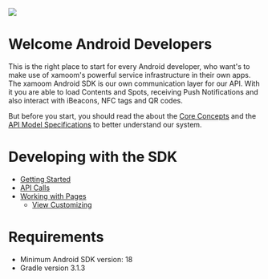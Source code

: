 ![](https://storage.googleapis.com/xamoom-files/cb9dcdd940f44b53baf5c27f331c4079.png)

# Welcome Android Developers

This is the right place to start for every Android developer, who want's to make use of xamoom's powerful service infrastructure in their own apps. The xamoom Android SDK is our own communication layer for our API. With it you are able to load Contents and Spots, receiving Push Notifications and also interact with iBeacons, NFC tags and QR codes.

But before you start, you should read the about the [Core Concepts](https://github.com/xamoom/xamoom.github.io/wiki/Core-Concepts) and the [API Model Specifications](https://github.com/xamoom/xamoom.github.io/wiki/API-Model-Specifications) to better understand our system.

# Developing with the SDK

* [Getting Started](https://github.com/xamoom/xamoom-android-sdk/wiki/Getting-Started)
* [API Calls](https://github.com/xamoom/xamoom-android-sdk/wiki/API-Calls)
* [Working with Pages](https://github.com/xamoom/xamoom-android-sdk/wiki/Working-with-pages)
  * [View Customizing](https://github.com/xamoom/xamoom-android-sdk/wiki/Customize-Views)

# Requirements

* Minimum Android SDK version: 18
* Gradle version 3.1.3
